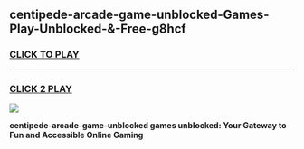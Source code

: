 
## centipede-arcade-game-unblocked-Games-Play-Unblocked-&-Free-g8hcf
<h3>
<a href="https://premium76.site?title=centipede-arcade-game-unblocked&ref=24A">CLICK TO PLAY</a></h3>
<hr>

<h3>
<a href="https://premium76.site?title=centipede-arcade-game-unblocked&ref=24A">CLICK 2 PLAY</a>
  
</h3>

<a href="https://premium76.site?title=centipede-arcade-game-unblocked&ref=24A"><img src="https://clearcache.store/games.png"></a>


**centipede-arcade-game-unblocked games unblocked: Your Gateway to Fun and Accessible Online Gaming**
